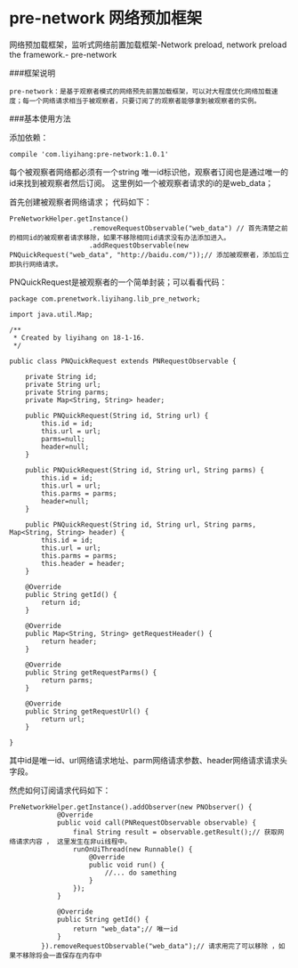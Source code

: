 
# pre-network 网络预加框架

网络预加载框架，监听式网络前置加载框架-Network preload, network preload the framework.- pre-network

###框架说明

	pre-network：是基于观察者模式的网络预先前置加载框架，可以对大程度优化网络加载速度；每一个网络请求相当于被观察者，只要订阅了的观察者能够拿到被观察者的实例。

###基本使用方法

添加依赖：
```
compile 'com.liyihang:pre-network:1.0.1'
```

每个被观察者网络都必须有一个string 唯一id标识他，观察者订阅也是通过唯一的id来找到被观察者然后订阅。
这里例如一个被观察者请求的i的是web_data；

首先创建被观察者网络请求；
代码如下：

```
PreNetworkHelper.getInstance()
                    .removeRequestObservable("web_data") // 首先清楚之前的相同id的被观察者请求移除，如果不移除相同id请求没有办法添加进入。
                    .addRequestObservable(new PNQuickRequest("web_data", "http://baidu.com/"));// 添加被观察者，添加后立即执行网络请求。
```


PNQuickRequest是被观察者的一个简单封装；可以看看代码：

```
package com.prenetwork.liyihang.lib_pre_network;

import java.util.Map;

/**
 * Created by liyihang on 18-1-16.
 */

public class PNQuickRequest extends PNRequestObservable {

    private String id;
    private String url;
    private String parms;
    private Map<String, String> header;

    public PNQuickRequest(String id, String url) {
        this.id = id;
        this.url = url;
        parms=null;
        header=null;
    }

    public PNQuickRequest(String id, String url, String parms) {
        this.id = id;
        this.url = url;
        this.parms = parms;
        header=null;
    }

    public PNQuickRequest(String id, String url, String parms, Map<String, String> header) {
        this.id = id;
        this.url = url;
        this.parms = parms;
        this.header = header;
    }

    @Override
    public String getId() {
        return id;
    }

    @Override
    public Map<String, String> getRequestHeader() {
        return header;
    }

    @Override
    public String getRequestParms() {
        return parms;
    }

    @Override
    public String getRequestUrl() {
        return url;
    }

}

```

其中id是唯一id、url网络请求地址、parm网络请求参数、header网络请求请求头字段。

然虎如何订阅请求代码如下：

```
PreNetworkHelper.getInstance().addObserver(new PNObserver() {
            @Override
            public void call(PNRequestObservable observable) {
                final String result = observable.getResult();// 获取网络请求内容 ， 这里发生在非ui线程中。
                runOnUiThread(new Runnable() {
                    @Override
                    public void run() {
                        //... do samething
                    }
                });
            }

            @Override
            public String getId() {
                return "web_data";// 唯一id
            }
        }).removeRequestObservable("web_data");// 请求用完了可以移除 ，如果不移除将会一直保存在内存中
```

